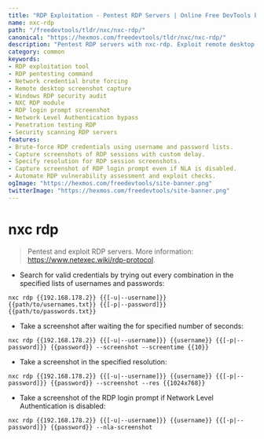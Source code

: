 ```yaml
---
title: "RDP Exploitation - Pentest RDP Servers | Online Free DevTools by Hexmos"
name: nxc-rdp
path: "/freedevtools/tldr/nxc/nxc-rdp/"
canonical: "https://hexmos.com/freedevtools/tldr/nxc/nxc-rdp/"
description: "Pentest RDP servers with nxc-rdp. Exploit remote desktop protocol for security audits and vulnerability assessment. Free online tool, no registration required."
category: common
keywords:
- RDP exploitation tool
- RDP pentesting command
- Network credential brute forcing
- Remote desktop screenshot capture
- Windows RDP security audit
- NXC RDP module
- RDP login prompt screenshot
- Network Level Authentication bypass
- Penetration testing RDP
- Security scanning RDP servers
features:
- Brute-force RDP credentials using username and password lists.
- Capture screenshots of RDP sessions with custom delay.
- Specify resolution for RDP session screenshots.
- Capture screenshot of RDP login prompt even if NLA is disabled.
- Automate RDP vulnerability assessment and exploit checks.
ogImage: "https://hexmos.com/freedevtools/site-banner.png"
twitterImage: "https://hexmos.com/freedevtools/site-banner.png"
---
```


# nxc rdp

> Pentest and exploit RDP servers.
> More information: <https://www.netexec.wiki/rdp-protocol>.

- Search for valid credentials by trying out every combination in the specified lists of usernames and passwords:

`nxc rdp {{192.168.178.2}} {{[-u|--username]}} {{path/to/usernames.txt}} {{[-p|--password]}} {{path/to/passwords.txt}}`

- Take a screenshot after waiting the for specified number of seconds:

`nxc rdp {{192.168.178.2}} {{[-u|--username]}} {{username}} {{[-p|--password]}} {{password}} --screenshot --screentime {{10}}`

- Take a screenshot in the specified resolution:

`nxc rdp {{192.168.178.2}} {{[-u|--username]}} {{username}} {{[-p|--password]}} {{password}} --screenshot --res {{1024x768}}`

- Take a screenshot of the RDP login prompt if Network Level Authentication is disabled:

`nxc rdp {{192.168.178.2}} {{[-u|--username]}} {{username}} {{[-p|--password]}} {{password}} --nla-screenshot`
